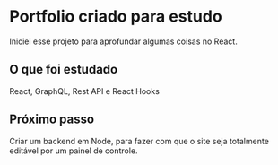 # Portfolio criado para estudo

Iniciei esse projeto para aprofundar algumas coisas no React.

## O que foi estudado

React, GraphQL, Rest API e React Hooks

## Próximo passo

Criar um backend em Node, para fazer com que o site seja totalmente editável por um painel de controle.
